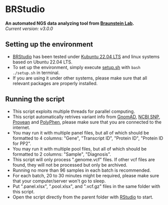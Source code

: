 # BRStudio
**An automated NGS data analyzing tool from [Braunstein Lab](https://www.braunstein.team/).**  
*Current version: v3.0.0*

## Setting up the environment
- [BRStudio](https://github.com/chenh19/BRStudio/blob/master/BRStudio.R) has been tested under [Kubuntu 22.04 LTS](https://kubuntu.org/) and linux systems based on Ubuntu 22.04 LTS. 
- To set up the environment, simply execute [setup.sh](https://github.com/chenh19/BRStudio/blob/master/setup.sh) with ```bash ./setup.sh``` in terminal.
- If you are using it under other systems, please make sure that all relevant packages are properly installed.  

## Running the script
- This script exploits multiple threads for parallel computing.  
- This script automatically retrives variant info from [GnomAD](https://gnomad.broadinstitute.org/), [NCBI SNP](https://www.ncbi.nlm.nih.gov/snp/), [Provean](http://provean.jcvi.org/index.php) and [PolyPhen](http://genetics.bwh.harvard.edu/pph2/bgi.shtml), please make sure that you are connected to the internet.    
- You may run it with multiple panel files, but all of which should be formatted to 4 columns: "Gene", "Transcript ID", "Protein ID", "Protein ID for PP2".  
- You may run it with multiple pool files, but all of which should be formatted to 2 columns: "Sample", "Diagnosis".    
- This script will only process ".genome.vcf" files. If other vcf files are found, they will not be processed but only be archived.  
- Running no more than 96 samples in each batch is recommended.  
- For each batch, 20 to 30 minutes might be required, please make sure that your computer/server won't go to sleep.  
- Put ".panel.xlsx", ".pool.xlsx", and ".vcf.gz" files in the same folder with this script.  
- Open the script directly from the parent folder with [RStudio](https://rstudio.com/products/rstudio/) to start.  
